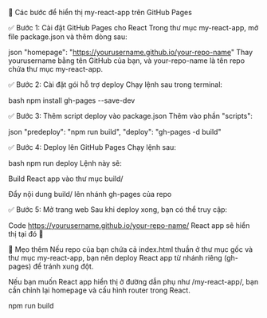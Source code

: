 🚀 Các bước để hiển thị my-react-app trên GitHub Pages

✅ Bước 1: Cài đặt GitHub Pages cho React
Trong thư mục my-react-app, mở file package.json và thêm dòng sau:

json
"homepage": "https://yourusername.github.io/your-repo-name"
Thay yourusername bằng tên GitHub của bạn, và your-repo-name là tên repo chứa thư mục my-react-app.



✅ Bước 2: Cài đặt gói hỗ trợ deploy
Chạy lệnh sau trong terminal:

bash
npm install gh-pages --save-dev



✅ Bước 3: Thêm script deploy vào package.json
Thêm vào phần "scripts":

json
"predeploy": "npm run build",
"deploy": "gh-pages -d build"



✅ Bước 4: Deploy lên GitHub Pages
Chạy lệnh sau:


bash
npm run deploy
Lệnh này sẽ:

Build React app vào thư mục build/

Đẩy nội dung build/ lên nhánh gh-pages của repo



✅ Bước 5: Mở trang web
Sau khi deploy xong, bạn có thể truy cập:

Code
https://yourusername.github.io/your-repo-name/
React app sẽ hiển thị tại đó 🎉



🧠 Mẹo thêm
Nếu repo của bạn chứa cả index.html thuần ở thư mục gốc và thư mục my-react-app, bạn nên deploy React app từ nhánh riêng (gh-pages) để tránh xung đột.

Nếu bạn muốn React app hiển thị ở đường dẫn phụ như /my-react-app/, bạn cần chỉnh lại homepage và cấu hình router trong React.

npm run build